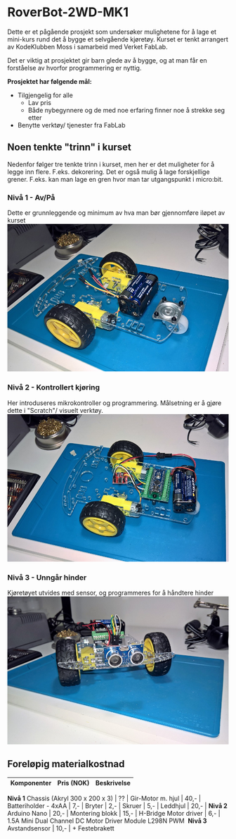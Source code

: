 # RoverBot-2WD-MK1

Dette er et pågående prosjekt som undersøker mulighetene for å lage et mini-kurs rund det å bygge et selvgående kjøretøy. Kurset er tenkt arrangert av KodeKlubben Moss i samarbeid med Verket FabLab.

Det er viktig at prosjektet gir barn glede av å bygge, og at man får en forståelse av hvorfor programmering er nyttig.

__Prosjektet har følgende mål:__
*	Tilgjengelig for alle
    *	Lav pris
    *	Både nybegynnere og de med noe erfaring finner noe å strekke seg etter
*	Benytte verktøy/ tjenester fra FabLab

## Noen tenkte "trinn" i kurset
Nedenfor følger tre tenkte trinn i kurset, men her er det muligheter for å legge inn flere. F.eks. dekorering. Det er også mulig å lage forskjellige grener. F.eks. kan man lage en gren hvor man tar utgangspunkt i micro:bit.

### Nivå 1 - Av/På
Dette er grunnleggende og minimum av hva man bør gjennomføre iløpet av kurset
![](images/Nivå1.jpg)

### Nivå 2 - Kontrollert kjøring
Her introduseres mikrokontroller og programmering. Målsetning er å gjøre dette i "Scratch"/ visuelt verktøy.
![](images/Nivå2.jpg)

### Nivå 3 - Unngår hinder
Kjøretøyet utvides med sensor, og programmeres for å håndtere hinder
![](images/Nivå3.jpg)


## Foreløpig materialkostnad

Komponenter                       | Pris (NOK) | Beskrivelse
:---------------------------------|------------:|:------------------------
__Nivå 1__
Chassis (Akryl  300 x 200 x 3)    |   ??        |
Gir-Motor m. hjul                 |  40,-       |
Batteriholder - 4xAA              |   7,-       |
Bryter                            |   2,-       |
Skruer                            |   5,-       |
Leddhjul                          |  20,-       | 
__Nivå 2__                        
Arduino Nano                      |  20,-       |
Montering blokk                   |  15,-       |
H-Bridge Motor driver             |   6,-       | 1.5A Mini Dual Channel DC Motor Driver Module L298N PWM 
__Nivå 3__
Avstandsensor                     |  10,-       | + Festebrakett
